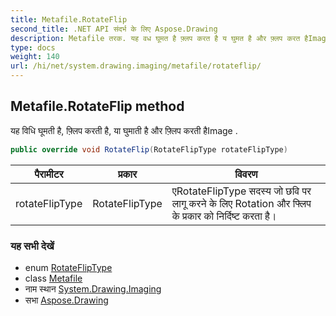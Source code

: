 ```yaml
---
title: Metafile.RotateFlip
second_title: .NET API संदर्भ के लिए Aspose.Drawing
description: Metafile तरक. यह वध घूमत है फ़्लप करत है य घुमत है और फ़्लप करत हैImage .
type: docs
weight: 140
url: /hi/net/system.drawing.imaging/metafile/rotateflip/
---
```

## Metafile.RotateFlip method

यह विधि घूमती है, फ़्लिप करती है, या घुमाती है और फ़्लिप करती हैImage .

```csharp
public override void RotateFlip(RotateFlipType rotateFlipType)
```

| पैरामीटर | प्रकार | विवरण |
| --- | --- | --- |
| rotateFlipType | RotateFlipType | एRotateFlipType सदस्य जो छवि पर लागू करने के लिए Rotation और फ्लिप के प्रकार को निर्दिष्ट करता है। |

### यह सभी देखें

* enum [RotateFlipType](../../../system.drawing/rotatefliptype/)
* class [Metafile](../)
* नाम स्थान [System.Drawing.Imaging](../../metafile/)
* सभा [Aspose.Drawing](../../../)


